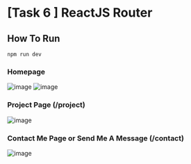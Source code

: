 # [Task 6 ] ReactJS Router

## How To Run
```
npm run dev
```

### Homepage

![image](https://github.com/user-attachments/assets/3afcdd03-d14e-4902-801b-b113cbf5f69b)
![image](https://github.com/user-attachments/assets/5bee19f7-0281-4da8-98ed-bda3d206f85d)

### Project Page (/project)

![image](https://github.com/user-attachments/assets/1d66a7e1-b33f-4b94-b68d-13f29e9aeac4)

### Contact Me Page or Send Me A Message (/contact)

![image](https://github.com/user-attachments/assets/8837a809-de8a-4ba4-931f-7529dd874c73)
